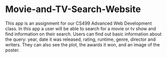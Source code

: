 # Movie-and-TV-Search-Website
This app is an assignment for our CS499 Advanced Web Development class. In this app a user will be able to search for a movie or tv show and find information on their search. Users can find out basic information about the query: year, date it was released, rating, runtime, genre, director and writers. They can also see the plot, the awards it won, and an image of the poster.
